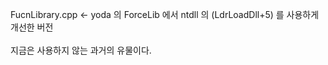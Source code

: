 FucnLibrary.cpp <- yoda 의 ForceLib 에서 ntdll 의 (LdrLoadDll+5) 를 사용하게 개선한 버전
<br><br>
지금은 사용하지 않는 과거의 유물이다.
